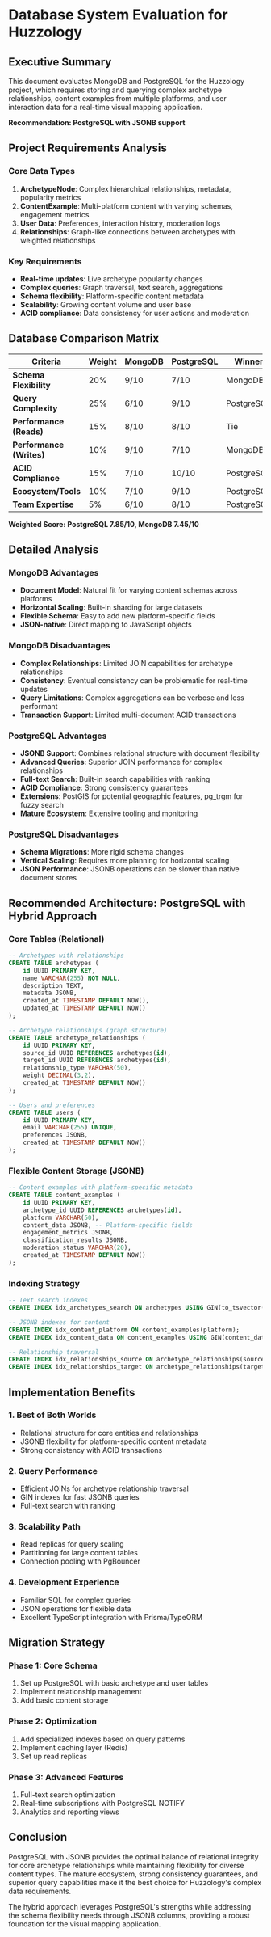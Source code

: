 # Database System Evaluation for Huzzology

## Executive Summary

This document evaluates MongoDB and PostgreSQL for the Huzzology project, which requires storing and querying complex archetype relationships, content examples from multiple platforms, and user interaction data for a real-time visual mapping application.

**Recommendation: PostgreSQL with JSONB support**

## Project Requirements Analysis

### Core Data Types
1. **ArchetypeNode**: Complex hierarchical relationships, metadata, popularity metrics
2. **ContentExample**: Multi-platform content with varying schemas, engagement metrics
3. **User Data**: Preferences, interaction history, moderation logs
4. **Relationships**: Graph-like connections between archetypes with weighted relationships

### Key Requirements
- **Real-time updates**: Live archetype popularity changes
- **Complex queries**: Graph traversal, text search, aggregations
- **Schema flexibility**: Platform-specific content metadata
- **Scalability**: Growing content volume and user base
- **ACID compliance**: Data consistency for user actions and moderation

## Database Comparison Matrix

| Criteria | Weight | MongoDB | PostgreSQL | Winner |
|----------|--------|---------|------------|--------|
| **Schema Flexibility** | 20% | 9/10 | 7/10 | MongoDB |
| **Query Complexity** | 25% | 6/10 | 9/10 | PostgreSQL |
| **Performance (Reads)** | 15% | 8/10 | 8/10 | Tie |
| **Performance (Writes)** | 10% | 9/10 | 7/10 | MongoDB |
| **ACID Compliance** | 15% | 7/10 | 10/10 | PostgreSQL |
| **Ecosystem/Tools** | 10% | 7/10 | 9/10 | PostgreSQL |
| **Team Expertise** | 5% | 6/10 | 8/10 | PostgreSQL |

**Weighted Score: PostgreSQL 7.85/10, MongoDB 7.45/10**

## Detailed Analysis

### MongoDB Advantages
- **Document Model**: Natural fit for varying content schemas across platforms
- **Horizontal Scaling**: Built-in sharding for large datasets
- **Flexible Schema**: Easy to add new platform-specific fields
- **JSON-native**: Direct mapping to JavaScript objects

### MongoDB Disadvantages
- **Complex Relationships**: Limited JOIN capabilities for archetype relationships
- **Consistency**: Eventual consistency can be problematic for real-time updates
- **Query Limitations**: Complex aggregations can be verbose and less performant
- **Transaction Support**: Limited multi-document ACID transactions

### PostgreSQL Advantages
- **JSONB Support**: Combines relational structure with document flexibility
- **Advanced Queries**: Superior JOIN performance for complex relationships
- **Full-text Search**: Built-in search capabilities with ranking
- **ACID Compliance**: Strong consistency guarantees
- **Extensions**: PostGIS for potential geographic features, pg_trgm for fuzzy search
- **Mature Ecosystem**: Extensive tooling and monitoring

### PostgreSQL Disadvantages
- **Schema Migrations**: More rigid schema changes
- **Vertical Scaling**: Requires more planning for horizontal scaling
- **JSON Performance**: JSONB operations can be slower than native document stores

## Recommended Architecture: PostgreSQL with Hybrid Approach

### Core Tables (Relational)
```sql
-- Archetypes with relationships
CREATE TABLE archetypes (
    id UUID PRIMARY KEY,
    name VARCHAR(255) NOT NULL,
    description TEXT,
    metadata JSONB,
    created_at TIMESTAMP DEFAULT NOW(),
    updated_at TIMESTAMP DEFAULT NOW()
);

-- Archetype relationships (graph structure)
CREATE TABLE archetype_relationships (
    id UUID PRIMARY KEY,
    source_id UUID REFERENCES archetypes(id),
    target_id UUID REFERENCES archetypes(id),
    relationship_type VARCHAR(50),
    weight DECIMAL(3,2),
    created_at TIMESTAMP DEFAULT NOW()
);

-- Users and preferences
CREATE TABLE users (
    id UUID PRIMARY KEY,
    email VARCHAR(255) UNIQUE,
    preferences JSONB,
    created_at TIMESTAMP DEFAULT NOW()
);
```

### Flexible Content Storage (JSONB)
```sql
-- Content examples with platform-specific metadata
CREATE TABLE content_examples (
    id UUID PRIMARY KEY,
    archetype_id UUID REFERENCES archetypes(id),
    platform VARCHAR(50),
    content_data JSONB, -- Platform-specific fields
    engagement_metrics JSONB,
    classification_results JSONB,
    moderation_status VARCHAR(20),
    created_at TIMESTAMP DEFAULT NOW()
);
```

### Indexing Strategy
```sql
-- Text search indexes
CREATE INDEX idx_archetypes_search ON archetypes USING GIN(to_tsvector('english', name || ' ' || description));

-- JSONB indexes for content
CREATE INDEX idx_content_platform ON content_examples(platform);
CREATE INDEX idx_content_data ON content_examples USING GIN(content_data);

-- Relationship traversal
CREATE INDEX idx_relationships_source ON archetype_relationships(source_id);
CREATE INDEX idx_relationships_target ON archetype_relationships(target_id);
```

## Implementation Benefits

### 1. **Best of Both Worlds**
- Relational structure for core entities and relationships
- JSONB flexibility for platform-specific content metadata
- Strong consistency with ACID transactions

### 2. **Query Performance**
- Efficient JOINs for archetype relationship traversal
- GIN indexes for fast JSONB queries
- Full-text search with ranking

### 3. **Scalability Path**
- Read replicas for query scaling
- Partitioning for large content tables
- Connection pooling with PgBouncer

### 4. **Development Experience**
- Familiar SQL for complex queries
- JSON operations for flexible data
- Excellent TypeScript integration with Prisma/TypeORM

## Migration Strategy

### Phase 1: Core Schema
1. Set up PostgreSQL with basic archetype and user tables
2. Implement relationship management
3. Add basic content storage

### Phase 2: Optimization
1. Add specialized indexes based on query patterns
2. Implement caching layer (Redis)
3. Set up read replicas

### Phase 3: Advanced Features
1. Full-text search optimization
2. Real-time subscriptions with PostgreSQL NOTIFY
3. Analytics and reporting views

## Conclusion

PostgreSQL with JSONB provides the optimal balance of relational integrity for core archetype relationships while maintaining flexibility for diverse content types. The mature ecosystem, strong consistency guarantees, and superior query capabilities make it the best choice for Huzzology's complex data requirements.

The hybrid approach leverages PostgreSQL's strengths while addressing the schema flexibility needs through JSONB columns, providing a robust foundation for the visual mapping application. 